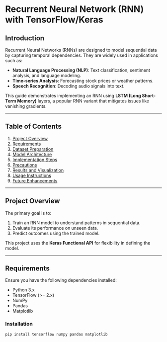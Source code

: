 # Recurrent Neural Network (RNN) with TensorFlow/Keras

## Introduction

Recurrent Neural Networks (RNNs) are designed to model sequential data by capturing temporal dependencies. They are widely used in applications such as:
- **Natural Language Processing (NLP)**: Text classification, sentiment analysis, and language modeling.
- **Time-series Analysis**: Forecasting stock prices or weather patterns.
- **Speech Recognition**: Decoding audio signals into text.

This guide demonstrates implementing an RNN using **LSTM (Long Short-Term Memory)** layers, a popular RNN variant that mitigates issues like vanishing gradients.

---

## Table of Contents

1. [Project Overview](#project-overview)
2. [Requirements](#requirements)
3. [Dataset Preparation](#dataset-preparation)
4. [Model Architecture](#model-architecture)
5. [Implementation Steps](#implementation-steps)
6. [Precautions](#precautions)
7. [Results and Visualization](#results-and-visualization)
8. [Usage Instructions](#usage-instructions)
9. [Future Enhancements](#future-enhancements)

---

## Project Overview

The primary goal is to:
1. Train an RNN model to understand patterns in sequential data.
2. Evaluate its performance on unseen data.
3. Predict outcomes using the trained model.

This project uses the **Keras Functional API** for flexibility in defining the model.

---

## Requirements

Ensure you have the following dependencies installed:

- Python 3.x
- TensorFlow (>= 2.x)
- NumPy
- Pandas
- Matplotlib

### Installation

```bash
pip install tensorflow numpy pandas matplotlib
